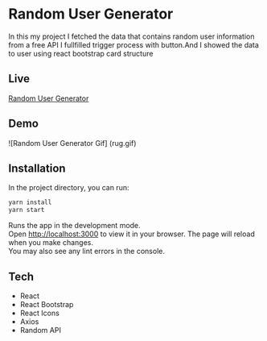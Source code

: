 # Random User Generator
In this my project I fetched the data that contains random user information from a free API
I fullfilled trigger process with button.And I showed the data to user using react bootstrap card structure
## Live

[Random User Generator](https://codesari.github.io/basic-random-user-generator-react/)
 
## Demo
![Random User Generator Gif] (rug.gif)

## Installation
In the project directory, you can run:

```sh
yarn install
yarn start
```
Runs the app in the development mode.\
Open [http://localhost:3000](http://localhost:3000) to view it in your browser.
The page will reload when you make changes.\
You may also see any lint errors in the console.

## Tech
- React
- React Bootstrap
- React Icons
- Axios
- Random API
